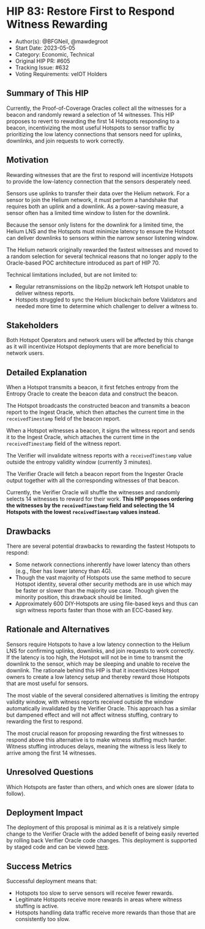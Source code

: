 # HIP 83: Restore First to Respond Witness Rewarding

- Author(s): @BFGNeil, @mawdegroot
- Start Date: 2023-05-05
- Category: Economic, Technical
- Original HIP PR: #605
- Tracking Issue: #632
- Voting Requirements: veIOT Holders

## Summary of This HIP

Currently, the Proof-of-Coverage Oracles collect all the witnesses for a beacon and randomly reward
a selection of 14 witnesses. This HIP proposes to revert to rewarding the first 14 Hotspots
responding to a beacon, incentivizing the most useful Hotspots to sensor traffic by prioritizing the
low latency connections that sensors need for uplinks, downlinks, and join requests to work
correctly.

## Motivation

Rewarding witnesses that are the first to respond will incentivize Hotspots to provide the
low-latency connection that the sensors desperately need.

Sensors use uplinks to transfer their data over the Helium network. For a sensor to join the Helium
network, it must perform a handshake that requires both an uplink and a downlink. As a power-saving
measure, a sensor often has a limited time window to listen for the downlink.

Because the sensor only listens for the downlink for a limited time, the Helium LNS and the Hotspots
must minimize latency to ensure the Hotspot can deliver downlinks to sensors within the narrow
sensor listening window.

The Helium network originally rewarded the fastest witnesses and moved to a random selection for
several technical reasons that no longer apply to the Oracle-based POC architecture introduced as
part of HIP 70.

Technical limitations included, but are not limited to:

- Regular retransmissions on the libp2p network left Hotspot unable to deliver witness reports.
- Hotspots struggled to sync the Helium blockchain before Validators and needed more time to
  determine which challenger to deliver a witness to.

## Stakeholders

Both Hotspot Operators and network users will be affected by this change as it will incentivize
Hotspot deployments that are more beneficial to network users.

## Detailed Explanation

When a Hotspot transmits a beacon, it first fetches entropy from the Entropy Oracle to create the
beacon data and construct the beacon.

The Hotspot broadcasts the constructed beacon and transmits a beacon report to the Ingest Oracle,
which then attaches the current time in the `receivedTimestamp` field of the beacon report.

When a Hotspot witnesses a beacon, it signs the witness report and sends it to the Ingest Oracle,
which attaches the current time in the `receivedTimestamp` field of the witness report.

The Verifier will invalidate witness reports with a `receivedTimestamp` value outside the entropy
validity window (currently 3 minutes).

The Verifier Oracle will fetch a beacon report from the Ingester Oracle output together with all the
corresponding witnesses of that beacon.

Currently, the Verifier Oracle will shuffle the witnesses and randomly selects 14 witnesses to
reward for their work. **This HIP proposes ordering the witnesses by the `receivedTimestamp` field
and selecting the 14 Hotspots with the lowest `receivedTimestamp` values instead.**

## Drawbacks

There are several potential drawbacks to rewarding the fastest Hotspots to respond:

- Some network connections inherently have lower latency than others (e.g., fiber has lower latency
  than 4G).
- Though the vast majority of Hotspots use the same method to secure Hotspot identity, several other
  security methods are in use which may be faster or slower than the majority use case. Though given
  the minority position, this drawback should be limited.
- Approximately 600 DIY-Hotspots are using file-based keys and thus can sign witness reports faster
  than those with an ECC-based key.

## Rationale and Alternatives

Sensors require Hotspots to have a low latency connection to the Helium LNS for confirming uplinks,
downlinks, and join requests to work correctly. If the latency is too high, the Hotspot will not be
in time to transmit the downlink to the sensor, which may be sleeping and unable to receive the
downlink. The rationale behind this HIP is that it incentivizes Hotspot owners to create a low
latency setup and thereby reward those Hotspots that are most useful for sensors.

The most viable of the several considered alternatives is limiting the entropy validity window, with
witness reports received outside the window automatically invalidated by the Verifier Oracle. This
approach has a similar but dampened effect and will not affect witness stuffing, contrary to
rewarding the first to respond.

The most crucial reason for proposing rewarding the first witnesses to respond above this
alternative is to make witness stuffing much harder. Witness stuffing introduces delays, meaning the
witness is less likely to arrive among the first 14 witnesses.

## Unresolved Questions

Which Hotspots are faster than others, and which ones are slower (data to follow).

## Deployment Impact

The deployment of this proposal is minimal as it is a relatively simple change to the Verifier Oracle with the added benefit of being easily reverted by rolling back Verifier Oracle code changes. This deployment is supported by staged code and can be viewed [here](https://github.com/helium/oracles/compare/main...mawdegroot:oracles:mg/first-to-respond-witnessing).

## Success Metrics

Successful deployment means that:

- Hotspots too slow to serve sensors will receive fewer rewards.
- Legitimate Hotspots receive more rewards in areas where witness stuffing is active.
- Hotspots handling data traffic receive more rewards than those that are consistently too slow.
